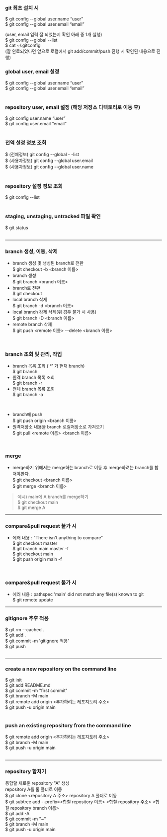 ### git 최초 설치 시  
$ git config --global user.name “user”   
$ git config --global user.email “email”   

(user, email 입력 잘 되었는지 확인 아래 중 1개 실행)   
$ git config --global --list   
$ cat ~/.gitconfig   
(잘 완료되었다면 앞으로 로컬에서 git add/commit/push 진행 시 확인된 내용으로 진행)

### global user, email 설정
$ git config --global user.name “user”   
$ git config --global user.email “email”   
<br>

### repository user, email 설정 (해당 저장소 디렉토리로 이동 후)   
$ git config user.name “user”   
$ git config user.email “email”   
<br>

### 전역 설정 정보 조회   
$ (전체정보) git config --global - -list   
$ (사용자정보) git config --global user.email   
$ (사용자정보) git config --global user.name   
<br>

### repository 설정 정보 조회   
$ git config --list   
<br>

### staging, unstaging, untracked 파일 확인   
$ git status   
<br>

* * *

### branch 생성, 이동, 삭제   
- branch 생성 및 생성된 branch로 전환   
  $ git checkout -b <branch 이름>   
- branch 생성   
  $ git branch <branch 이름>   
- branch로 전환   
  $ git checkout <branch>   
- local branch 삭제   
  $ git branch -d <branch 이름>   
- local branch 강제 삭제(위 경우 불가 시 사용)   
  $ git branch -D <branch 이름>   
 - remote branch 삭제   
  $ git push <remote 이름> --delete <branch 이름>   
  <br>

### branch 조회 및 관리, 작업   
- branch 목록 조회 ('*' 가 현재 branch)   
  $ git branch   
- 원격 branch 목록 조회   
  $ git branch -r   
- 전체 branch 목록 조회   
  $ git branch -a   
 <br>

- branch에 push   
  $ git push origin <branch 이름>   
- 원격저장소 내용을 branch 로컬저장소로 가져오기    
  $ git pull <remote 이름> <branch 이름>   
<br>

### merge   
- merge하기 위해서는 merge하는 branch로 이동 후 merge하려는 branch를 합쳐야한다.   
   $ git checkout <branch 이름>   
   $ git merge <branch 이름>   
 
> 예시) main에  A branch를 merge하기   
      $ git checkout main   
      $ git merge A   

 * * *
 
### compare&pull request 불가 시   
- 에러 내용 : "There isn't anything to compare"   
  $ git checkout master   
  $ git branch main master -f   
  $ git checkout main   
  $ git push origin main -f   
<br>
 
### compare&pull request 불가 시   
- 에러 내용 : pathspec 'main' did not match any file(s) known to git   
  $ git remote update   
 
* * *

### gitignore 추후 적용   
$ git rm --cached .   
$ git add .   
$ git commit -m 'gitignore 적용'   
$ git push   
<br>

* * *

### create a new repository on the command line    
$ git init   
$ git add README.md    
$ git commit -m "first commit"   
$ git branch -M main    
$ git remote add origin <추가하려는 레포지토리 주소>   
$ git push -u origin main    
<br>

### push an existing repository from the command line    
$ git remote add origin <추가하려는 레포지토리 주소>    
$ git branch -M main   
$ git push -u origin main   
<br>

* * *

### repository 합치기   
통합할 새로운 repository "A" 생성   
repository A를 둘 폴더로 이동   
$ git clone <repository A 주소>
repository A 폴더로 이동   
$ git subtree add --prefix=<합칠 repository 이름> <합칠 repository 주소> <합칠 repository branch 이름>    
$ git add -A   
$ git commit -m "~"   
$ git branch -M main    
$ git push -u origin main    
<br>
